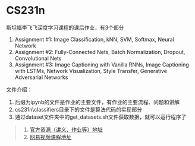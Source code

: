 # CS231n

斯坦福李飞飞深度学习课程的课后作业，有3个部分

1. Assignment #1: Image Classification, kNN, SVM, Softmax, Neural Network
2. Assignment #2: Fully-Connected Nets, Batch Normalization, Dropout, Convolutional Nets
3. Assignment #3: Image Captioning with Vanilla RNNs, Image Captioning with LSTMs, Network Visualization, Style Transfer, Generative Adversarial Networks

文件介绍：

1. 后缀为ipynb的文件是作业的主要文件，有作业的主要流程、问题和讲解
2. cs231n\classifiers目录下的文件是算法代码的实现部分
3. 通过dataset文件夹中的get_datasets.sh文件获取数据，就可以运行程序了

> 1. [官方资源（讲义、作业等）地址](http://cs231n.github.io/)
> 2. [网易视频课程地址](http://study.163.com/course/courseMain.htm?courseId=1003223001)
